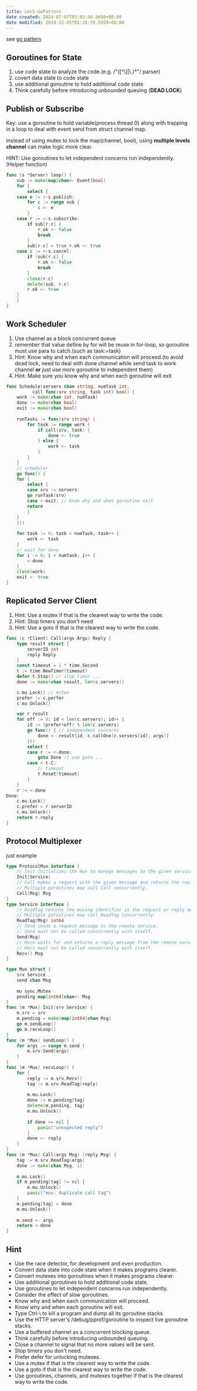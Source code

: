 ```yaml
---
title: Lec5-GoPattern
date created: 2024-07-07T03:03:56.5656+08:00
date modified: 2024-12-05T01:26:59.5959+08:00
---
```


see [go pattern](https://pdos.csail.mit.edu/6.824/notes/gopattern.pdf)

## Goroutines for State

1. use code state to analyze the code.(e.g. \/"(\[^\\\]|\\.)\*"\/ parser)
2. covert data state to code state
3. use additional goroutine to hold additional code state
4. Think carefully before introducing unbounded queuing (**DEAD LOCK**)

## Publish or Subscribe

Key: use a goroutine to hold variable(process thread 0) along with trapping in a loop to deal with event send from struct channel map.

Instead of using mutex to lock the map(channel, bool), using **multiple levels channel** can make logic more clear.

HINT: Use goroutines to let independent concerns run independently. (Helper function)

~~~go 
func (s *Server) loop() { 
    sub := make(map[chan<- Event]bool)
    for { 
        select { 
	case e := <-s.publish:
	    for c := range sub {
	        c <- e
	    } 
	case r := <-s.subscribe: 
	    if sub[r.c] {
	        r.ok <- false
	        break 
	    }
	    sub[r.c] = true r.ok <- true
	case c := <-s.cancel:
	    if !sub[r.c] {
	        r.ok <- false 
	        break 
	    } 
	    close(r.c) 
	    delete(sub, r.c) 
	    r.ok <- true 
	}
    }
}
~~~

## Work Scheduler

1. Use channel as a block concurrent queue
2. remember that value define by for will be reuse in for-loop, so goroutine must use para to catch.(such as task:=task)
3. Hint: Know why and when each communication will proceed.(to avoid dead lock, need to deal with done channel while send task to work channel **or** just use more goroutine to independent them)
4. Hint: Make sure you know why and when each goroutine will exit

~~~go
func Schedule(servers chan string, numTask int, 
	      call func(srv string, task int) bool) { 
    work := make(chan int, numTask)
    done := make(chan bool)
    exit := make(chan bool)
    
    runTasks := func(srv string) {
        for task := range work {
            if call(srv, task) {
                done <- true
            } else {
                work <- task
            } 
        } 
    }
    // scheduler
    go func() {
	for {
	    select {
	    case srv := servers:
		go runTask(srv)
	    case <-exit: // know why and when goroutine exit
		return
	    }
	}
    }()
    
    for task := 0; task < numTask; task++ {
        work <- task
    }
    // wait for done
    for i := 0; i < numTask; i++ {
        <-done 
    } 
    close(work)
    exit <- true
}
~~~

## Replicated Server Client

1. Hint: Use a mutex if that is the clearest way to write the code.
2. Hint: Stop timers you don't need
3. Hint: Use a goto if that is the clearest way to write the code.

~~~go
func (c *Client) Call(args Args) Reply {
    type result struct {
        serverID int
        reply Reply
    }
    const timeout = 1 * time.Second
    t := time.NewTimer(timeout)
    defer t.Stop() // stop timer ...
    done := make(chan result, len(c.servers))

    c.mu.Lock() // mutex
    prefer := c.perfer
    c.mu.Unlock()

    var r result
    for off := 0; id < len(c.servers); id++ {
        id := (prefer+off) % len(c.servers)
        go func() { // independent concerns
            done <- result{id, c.callOne(c.servers[id], args)}
        }()
        select {
        case r := <-done:
            goto Done // use goto ...
        case <-t.C:
            // timeout
            t.Reset(timeout)
        }
    } 
    r := <-done
Done:
    c.mu.Lock()
    c.prefer = r.serverID
    c.mu.Unlock()
    return r.reply
}
~~~

## Protocol Multiplexer

just example

~~~go
type ProtocolMux interface { 
	// Init initializes the mux to manage messages to the given service. 
	Init(Service) 
	// Call makes a request with the given message and returns the reply. 
	// Multiple goroutines may call Call concurrently.
	Call(Msg) Msg
}
type Service interface {
	// ReadTag returns the muxing identifier in the request or reply message. 
	// Multiple goroutines may call ReadTag concurrently.
	ReadTag(Msg) int64 
	// Send sends a request message to the remote service.
	// Send must not be called concurrently with itself.
	Send(Msg)
	// Recv waits for and returns a reply message from the remote service.
	// Recv must not be called concurrently with itself. 
	Recv() Msg
}
~~~

~~~go
type Mux struct {
	srv Service
	send chan Msg
	
	mu sync.Mutex
	pending map[int64]chan<- Msg
} 
func (m *Mux) Init(srv Service) {
	m.srv = srv
	m.pending = make(map[int64]chan Msg)
	go m.sendLoop()
	go m.recvLoop() 
} 
func (m *Mux) sendLoop() {
	for args := range m.send {
		m.srv.Send(args)
	}
}
func (m *Mux) recvLoop() {
	for {
		reply := m.srv.Recv()
		tag := m.srv.ReadTag(reply)
		
		m.mu.Lock()
		done := m.pending[tag]
		delete(m.pending, tag)
		m.mu.Unlock()
		
		if done == nil {
			panic("unexpected reply")
		}
		done <- reply
	}
}
func (m *Mux) Call(args Msg) (reply Msg) {
	tag := m.srv.ReadTag(args)
	done := make(chan Msg, 1)
	
	m.mu.Lock()
	if m.pending[tag] != nil {
		m.mu.Unlock()
		panic("mux: duplicate call tag")
	}
	m.pending[tag] = done
	m.mu.Unlock()
	
	m.send <- args
	return <-done
}
~~~

## Hint

- Use the race detector, for development and even production.
- Convert data state into code state when it makes programs clearer.
- Convert mutexes into goroutines when it makes programs clearer.
- Use additional goroutines to hold additional code state.
- Use goroutines to let independent concerns run independently.
- Consider the effect of slow goroutines.
- Know why and when each communication will proceed.
- Know why and when each goroutine will exit.
- Type Ctrl-\ to kill a program and dump all its goroutine stacks.
- Use the HTTP server's /debug/pprof/goroutine to inspect live goroutine stacks.
- Use a buffered channel as a concurrent blocking queue.
- Think carefully before introducing unbounded queuing.
- Close a channel to signal that no more values will be sent.
- Stop timers you don't need.
- Prefer defer for unlocking mutexes.
- Use a mutex if that is the clearest way to write the code.
- Use a goto if that is the clearest way to write the code.
- Use goroutines, channels, and mutexes together if that is the clearest way to write the code.

